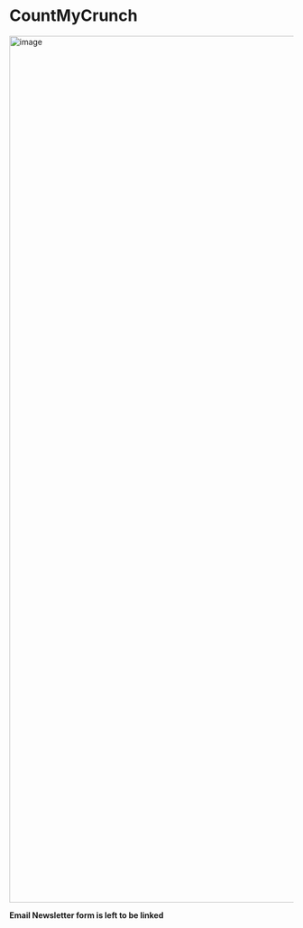 # CountMyCrunch
<img width="1024" height="1536" alt="image" src="https://github.com/user-attachments/assets/1d4ce9c5-ba55-4ce6-a8b6-7f1329546599" />

**Email Newsletter form is left to be linked**

